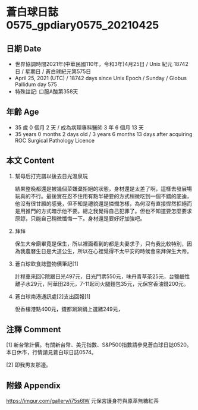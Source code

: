 [_metadata_:encoding]: - "utf-8"
[_metadata_:language]: - "zh-Hant-TW"
[_metadata_:fileformat]: - "markdown"
[_metadata_:MIME_type]: - "text/plain"
[_metadata_:markdown_version]: - "commonmark version 0.29"
[_metadata_:markdown_spec]: - "https://spec.commonmark.org/0.29/"

# 蒼白球日誌0575_gpdiary0575_20210425 #

## 日期 Date ##

* 世界協調時間2021年(中華民國110年，令和3年)4月25日 / Unix 紀元 18742 日 / 星期日 / 蒼白球紀元第575日
* April 25, 2021 (UTC) / 18742 days since Unix Epoch / Sunday / Globus Pallidum day 575
* 特殊註記: 口服A酸第358天

## 年齡 Age ##

* 35 歲 0 個月 2 天 / 成為病理專科醫師 3 年 6 個月 13 天
* 35 years 0 months 2 days old / 3 years 6 months 13 days after acquiring ROC Surgical Pathology Licence

## 本文 Content ##

1. 幫母后打完譜以後去日光溫泉玩

    結果整晚都還是被幾個菜嫌棄拒絕的狀態，身材還是太差了啊，這樣去發展場玩真的不行。最後實在忍不住用有點半硬要的方式稍微吃到一個不錯的底迪，他沒有很甘願的感覺，但不知是禮貌還是憐憫怎樣，為何沒有直接悍然拒絕而是用推門的方式暗示他不要。總之我覺得自己犯罪了。但也不知道要怎麼要求原諒，只能自己稍微懺悔一下。身材還是要好好加強吧。

2. 拜拜

    保生大帝廟畢竟是保生，所以裡面看到的都是夫妻求子，只有我比較特別，因為我農曆生日是大道公生，所以在心裡覺得不太平安的時候會來拜保生大帝。
    
3. 蒼白球飲食誌暨物價筆記[1]

    計程車來回C院跟日光497元，日光門票550元，味丹青草茶25元，台鹽鹼性離子水29元，阿華田28元，7-11起司火腿麵包35元，元保宮香油錢200元。
    
3. 蒼白球南港通訊處[2]支出回報[1]

    悅香樓港點400元，錢都涮涮鍋上選豬249元，

## 注釋 Comment ##

[1] 新台幣計價。有關新台幣、美元指數、S&P500指數請參見蒼白球日誌0520。本日休市，行情請見蒼白球日誌0574。

[2] 即我男友那邊。

## 附錄 Appendix ##

https://imgur.com/gallery/i75s6IW 元保宮護身符與原萃無糖紅茶